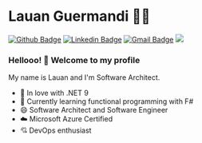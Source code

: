 # Lauan Guermandi :man_technologist:

[![Github Badge](https://img.shields.io/badge/-Github-000?style=flat-square&logo=Github&logoColor=white&link=https://github.com/lucasgdb)](https://github.com/LauanGuermandi)
[![Linkedin Badge](https://img.shields.io/badge/-LinkedIn-blue?style=flat-square&logo=Linkedin&logoColor=white&link=https://www.linkedin.com/in/lauan-borges-guermandi-83077212b/)](https://www.linkedin.com/in/lauan-guermandi-83077212b/)
[![Gmail Badge](https://img.shields.io/badge/-Gmail-c14438?style=flat-square&logo=Gmail&logoColor=white&link=mailto:lauanguermandi@gmail.com)](mailto:lauanguermandi@gmail.com)
![](https://komarev.com/ghpvc/?username=lauanguermandi&color=blue)
 
### Hellooo! 👋 Welcome to my profile

My name is Lauan and I'm Software Architect.

 - 💙 In love with .NET 9
 - 🌱 Currently learning functional programming with F#
 - 😄 Software Architect and Software Engineer 
 - ☁️ Microsoft Azure Certified
 - 💘 DevOps enthusiast	

